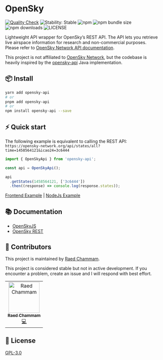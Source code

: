 # OpenSky

[![Quality Check](https://github.com/raed667/opensky-api/actions/workflows/ci.yml/badge.svg)](https://github.com/raed667/opensky-api/actions/workflows/ci.yml)
![Stability: Stable](https://img.shields.io/badge/stability-stable-brightgreen.svg)
![npm](https://img.shields.io/npm/v/opensky-api)
![npm bundle size](https://img.shields.io/bundlephobia/minzip/opensky-api)
![npm downloads](https://img.shields.io/npm/dt/opensky-api)
![LICENSE](https://img.shields.io/npm/l/opensky-api)

Lightweight API wrapper for OpenSky’s REST API. The API lets you retrieve live airspace information for research and non-commercial purposes. Please refer to [OpenSky Network API documentation](https://openskynetwork.github.io/opensky-api/index.html).

This project is not affiliated to [OpenSky Network](https://github.com/openskynetwork), but the codebase is heavily inspired by the [opensky-api](https://github.com/openskynetwork/opensky-api) Java implementation.

## 📦 Install

```sh
yarn add opensky-api
# or
pnpm add opensky-api
# or
npm install opensky-api --save
```

## ⚡️ Quick start

The following example is equivalent to calling the REST API: `https://opensky-network.org/api/states/all?time=1458564121&icao24=3c6444`

```ts
import { OpenSkyApi } from 'opensky-api';

const api = OpenSkyApi();

api
  .getStates(1458564121, ['3c6444'])
  .then((response) => console.log(response.states));
```

[Frontend Example](https://codesandbox.io/s/stoic-keldysh-y0mj7o?file=/src/App.js) | [NodeJs Example](https://codesandbox.io/s/billowing-glitter-l2nj36?file=/routes/index.js)

## 📚 Documentation

- [OpenSkyJS](https://raed667.github.io/opensky-api/)
- [OpenSky REST](https://openskynetwork.github.io/opensky-api/rest.html)

## 👥 Contributors

This project is maintained by [Raed Chammam](https://raed.dev).

This project is considered stable but not in active development. If you encounter a problem, create an issue and I will respond with best effort.

<!-- ALL-CONTRIBUTORS-LIST:START - Do not remove or modify this section -->
<!-- prettier-ignore-start -->
<!-- markdownlint-disable -->
<table>
  <tbody>
    <tr>
      <td align="center"><a href="https://raed.dev"><img src="https://avatars.githubusercontent.com/u/1442690?v=4?s=100" width="100px;" alt="Raed Chammam"/><br /><sub><b>Raed Chammam</b></sub></a><br /><a href="https://github.com/raed667/opensky-api/commits?author=Raed667" title="Code">💻</a></td>
    </tr>
  </tbody>
</table>

<!-- markdownlint-restore -->
<!-- prettier-ignore-end -->

<!-- ALL-CONTRIBUTORS-LIST:END -->

## 📜 License

[GPL-3.0](LICENSE)
